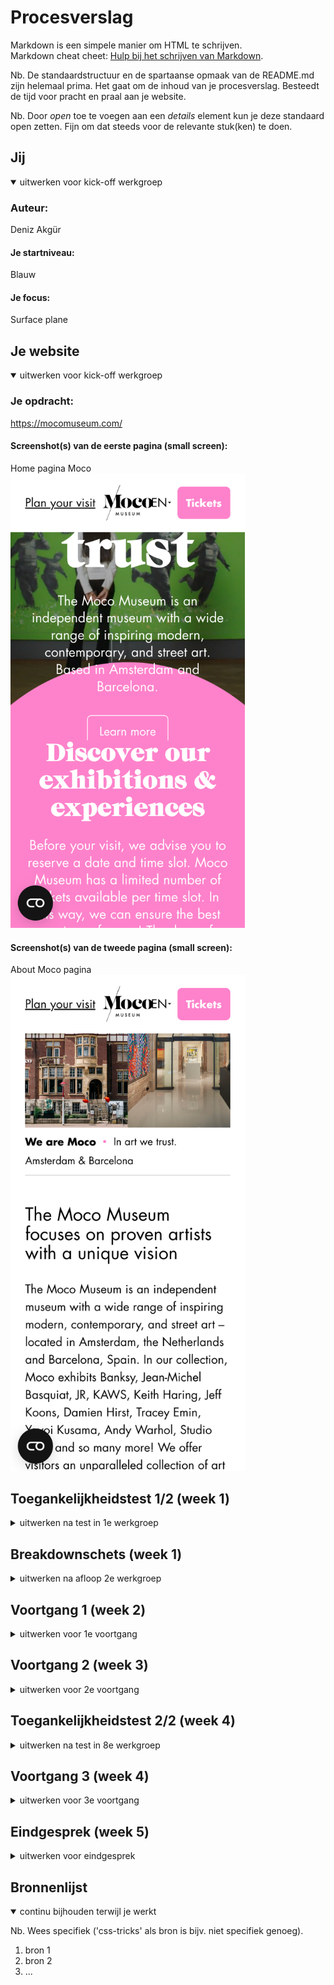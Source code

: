 # Procesverslag
Markdown is een simpele manier om HTML te schrijven.  
Markdown cheat cheet: [Hulp bij het schrijven van Markdown](https://github.com/adam-p/markdown-here/wiki/Markdown-Cheatsheet).

Nb. De standaardstructuur en de spartaanse opmaak van de README.md zijn helemaal prima. Het gaat om de inhoud van je procesverslag. Besteedt de tijd voor pracht en praal aan je website.

Nb. Door *open* toe te voegen aan een *details* element kun je deze standaard open zetten. Fijn om dat steeds voor de relevante stuk(ken) te doen.





## Jij

<details open>
  <summary>uitwerken voor kick-off werkgroep</summary>

  ### Auteur:
  Deniz Akgür

  #### Je startniveau:
  Blauw

  #### Je focus:
  Surface plane
 
</details>





## Je website

<details open>
  <summary>uitwerken voor kick-off werkgroep</summary>

  ### Je opdracht:
  https://mocomuseum.com/

  #### Screenshot(s) van de eerste pagina (small screen): 
  Home pagina Moco 
  <img src="images/mocomuseum.com_about-moco (1).png" width="375px" alt="omschrijving van de pagina">

  #### Screenshot(s) van de tweede pagina (small screen):
  About Moco pagina 
  <img src="images/mocomuseum.com_about-moco.png" width="375px" alt="omschrijving van de pagina">
 
</details>



## Toegankelijkheidstest 1/2 (week 1)

<details>
  <summary>uitwerken na test in 1e werkgroep</summary>

  ### Bevindingen
  Lijst met je bevindingen die in de test naar voren kwamen:
  
  Wat uit de test is gekomen dat de site nog veel ruimte heeft voor verbetering. 

  #### Screenreader
  Hier korte omschrijving (met indien nodig afbeeldingen)
  
  Uit de screenreader kwam uit dat:
  
  1. Dat de taal fout staat in de html waardoor de screenreader de tekst niet goed kan lezen.
  2. Dat de screenshots vaag zijn beschreven.
  3. Dat je vast komt bij de cookies pop up waardoor je niks kan doen op de site.
  4. Dat bepaalde buttons die links moeten zijn geen link zijn.
  
  Maar er kwam ook goede dingen zoals:
  
  1. Dat de structuur goed te volgen is en logish is.
  2. De linkjes duidelijk zijn.

  Hier een omschrijving van hoe het opgelost kan worden (met indien nodig afbeeldingen)

  Wat ik kan doen is om de problemen op te lossen is:
  
  1. De goede taal in de html zetten dus geen NL maar EN.
  2. Een betere en langere beschrijving bij de foto's.
  3. Een skip button maken zodat je gelijk naar de knop "alle cookies" of "geen cookies" kan klikken
  4. De buttons veranderen naar een link sinds ze lijden naar een andere pagina.

  #### Muis en Toetsenbord 
  Hier korte omschrijving (met indien nodig afbeeldingen)
  
  Hieruit kwam dat:
  
  1. sommige buttons geen hover state hebben of een hover hebben waarvan je bijna niet kan zien wat er veranderd.
  2. de slider van Amsterdam naar Barcelona is bijna geen verschil.
  3. de logo soms niet op focus staat.
  
  Er kwam ook goede dingen uit zoals:
  
  1. Je kan door alle linkjes tabben.
  2. Dat je met met pijltjes en spatie naar beneden kan gaan.
  3. Dat als je op een link staat en dan enter klikt dat je ook echt naar de pagina gaat.
  
  Hier een omschrijving van hoe het opgelost kan worden (met indien nodig afbeeldingen)

  Hoe het opgelost kan worden is door:
  
  1. Een hover state op elke button en link te zetten.
  2. Als ik tijd had om een 3de pagina te maken zou ik de dan ervoor zorgen dat je de content anders zou zijn en de taal of misschien de content hetzelfde      maar andere foto's zodat je een duidelijke switch kan zien.
  3. Een focus state geven aan de logo.

  #### Motoriek (shocks, elastiekjes)
  Hier korte omschrijving (met indien nodig afbeeldingen)
  
  Met de shocks, de ballon en de elastieken ging het helemaal goed en kwamen we niet op problemen.

  Hier een omschrijving van hoe het opgelost kan worden (met indien nodig afbeeldingen)
  
  Hier is er niks om te verbeteren.

  #### Visueel (brillen, contrast, kleurenblind, dark/light). 
  Hier korte omschrijving (met indien nodig afbeeldingen)
  
  Hemifield: Geen problemen.
  
  Central field: Kan niks lezen.
  
  Combined loss: Lastig om het witte tekst op het roze te lezen.
  
  Blur/Glare: Headings zijn goed te lezen maar de p's niet.
  
  Peripheral vision: Bijna niks te zien.
  
  Hier een omschrijving van hoe het opgelost kan worden (met indien nodig afbeeldingen)
  
  Central field: hier kan ik ervoor zorgen dat de screenreader zodanig alles zo goed voorleest dat ze geen problemen gaan lopen  met het gebruiken van de                  site.
  
  Combined loss: Spelen met contrast om te kijken wat het fijnst is om te lezen.
  
  Blur/Glare: Hier kan ik de p's wat groter maken en wat meer wit ruimte kunnen geven om het wat meer leesbaar te maken.
  
  Peripheral vision: Hier kan ik dezelfde oplossing gebruiken die ik ook bij central field wil gebruiken.

</details>



## Breakdownschets (week 1)

<details>
  <summary>uitwerken na afloop 2e werkgroep</summary>

  ### de hele pagina: 
  <img src="readme-images/dummy-plaatje.jpg" width="375px" alt="breakdown van de hele pagina">

  ### dynamisch deel (bijv menu): 
  <img src="readme-images/dummy-plaatje.jpg" width="375px" alt="breakdown van een dynamisch deel">

  ### wellicht nog een dynamisch deel (bijv filter): 
  <img src="readme-images/dummy-plaatje.jpg" width="375px" alt="breakdown van nog een dynamisch deel">

</details>





## Voortgang 1 (week 2)

<details>
  <summary>uitwerken voor 1e voortgang</summary>

  ### Stand van zaken
  hier dit ging goed & dit was lastig (neem ook screenshots op van delen van je website en code)
Dit ging goed:
<img width="222" alt="Screenshot 2022-09-23 at 14 50 32" src="https://user-images.githubusercontent.com/112885752/191964029-f0892dae-b59c-4d59-a34b-164dfd252e35.png"> Het maken van de root in css.
  
  Dit was lastig:

<img width="298" alt="Screenshot 2022-09-23 at 14 51 26" src="https://user-images.githubusercontent.com/112885752/191964176-fbf13da8-6847-468a-80f3-c392875d8e54.png"> Ik had veel moeite met mijn header, had het eerst goed maar bij About Moco pagina moet het anders en toen ging het fout.
  


  ### Agenda voor meeting
  samen met je groepje opstellen
  
  | Deniz                                                           | Michelle                                                        | Quinesha     | Mike             |
  | ---                                                                                                                                 | ---                | ---          | ---              |
  | Vraag. Bij me footer hoe zet ik de teks                         | Vraag. Hoe maak ik een uitklapbaar menu?                          | Vraag.Hoe zet ik de pijltjes van mij carousel aan de zijkanten.    | Vraag. Hoe maak ik een responsive menu?    |
  | Vraag. Hoe maak ik de Amsterdam/Barcelona button?               | Vraag. Hoe maak je een slideshow van tekst?| Vraag. Hoe zet ik een carousel naast een list? | 
  | Vraag. Hoe maak ik de header en main bij mijn About Moco page?  | Vraag.Hoe zorg ik ervoor min. 2 en max. 4 items op een rij krijg?               |Vraag. Waarom krijg een witte balk wanneer ik naar een kleine scherm ga?         |               |



  ### Verslag van meeting
  hier na afloop snel de uitkomsten van de meeting vastleggen

  - punt 1
  - punt 2
  - nog een punt
  - ...

</details>





## Voortgang 2 (week 3)

<details>
  <summary>uitwerken voor 2e voortgang</summary>

  ### Stand van zaken
  hier dit ging goed & dit was lastig (neem ook screenshots op van delen van je website en code)

Dit was lastig:




  ### Agenda voor meeting
  samen met je groepje opstellen

  | Deniz     | Donna          | Mohini    | Shanine        |
  | ---            | ---                | ---          | ---            
  | Vraag. Hoe zet ik een background image bij mijn header?  | Vraag. Mag je een ID gebruiken zodat je maar 1 css pagina hebt?             | Vraag. Hoe style ik forms?   | Vraag. Hoe maak ik de cirkel bovenin?    |             | 
  | Vraag. Hoe zet ik content in een bepaalde volgorde? | Vraag. Mag ik deze ID houden? | Vraag. Hoe voeg je een countdown timer? | Vraag. Hoe zet je een filmpje bij de header? |
  | Vraag. Hoe zet ik mijn buttons naast  elkaar met een img  ertussen?           | Vraag. Hoe doe ik deze transitions?             | Vraag. Waarom werkt me AddEventListener niet?         |               |
  | Vraag. Waarom werkt me font niet?            | Vraag. Mogen px bij media schermbreedte?             |           |               |
 
  | Arron      | 
  | ---            | 
  | Vraag. Hoe doe je transitions?  |
  |  | 
  |             |

  ### Verslag van meeting
  hier na afloop snel de uitkomsten van de meeting vastleggen

  - punt 1
  - punt 2
  - nog een punt
- ...

</details>





## Toegankelijkheidstest 2/2 (week 4)

<details>
  <summary>uitwerken na test in 8e werkgroep</summary>

  ### Bevindingen
  Lijst met je bevindingen die in de test naar voren kwamen (geef ook aan wat er verbeterd is):

  #### Screenreader
  Hier korte omschrijving (met indien nodig afbeeldingen)

  Hier een omschrijving van hoe het opgelost kan worden (met indien nodig afbeeldingen)


  #### Muis en Toetsenbord 
  Hier korte omschrijving (met indien nodig afbeeldingen)

  Hier een omschrijving van hoe het opgelost kan worden (met indien nodig afbeeldingen)


  #### Motoriek (shocks, elastiekjes)
  Hier korte omschrijving (met indien nodig afbeeldingen)

  Hier een omschrijving van hoe het opgelost kan worden (met indien nodig afbeeldingen)


  #### Visueel (brillen, contrast, kleurenblind, dark/light). 
  Hier korte omschrijving (met indien nodig afbeeldingen)

  Hier een omschrijving van hoe het opgelost kan worden (met indien nodig afbeeldingen)

</details>





## Voortgang 3 (week 4)

<details>
  <summary>uitwerken voor 3e voortgang</summary>

  ### Stand van zaken
  hier dit ging goed & dit was lastig (neem ook screenshots op van delen van je website en code)


  ### Agenda voor meeting
  samen met je groepje opstellen

  | student 1      | student 2          | student 3    | student 4        |
  | ---            | ---                | ---          | ---              |
  | dit bespreken  | en dit             | en ik dit    | en dan ik dat    |
  | en dat ook nog | dit als er tijd is | nog een punt | dit wil ik zeker |
  | ...            | ...                | ...          | ...              |


  ### Verslag van meeting
  hier na afloop snel de uitkomsten van de meeting vastleggen

  - punt 1
  - punt 2
  - nog een punt
  - ...

</details>





## Eindgesprek (week 5)

<details>
  <summary>uitwerken voor eindgesprek</summary>

  ### Je uitkomst - karakteristiek screenshots:
  <img src="readme-images/dummy-plaatje.jpg" width="375px" alt="uitomst opdracht 1">


  ### Dit ging goed/Heb ik geleerd: 
  Korte omschrijving met plaatjes

  <img src="readme-images/dummy-plaatje.jpg" width="375px" alt="top">


  ### Dit was lastig/Is niet gelukt:
  Korte omschrijving met plaatjes

  <img src="readme-images/dummy-plaatje.jpg" width="375px" alt="bummer">
</details>





## Bronnenlijst

<details open>
  <summary>continu bijhouden terwijl je werkt</summary>

  Nb. Wees specifiek ('css-tricks' als bron is bijv. niet specifiek genoeg).

  1. bron 1
  2. bron 2
  3. ...

</details>
